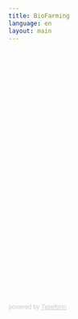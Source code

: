 ```yaml
---
title: BioFarming
language: en
layout: main
---
```


<div class="typeform-widget" data-url="https://bestpractice1.typeform.com/to/o6G1if" style="width: 100%; height: 500px;"></div> <script> (function() { var qs,js,q,s,d=document, gi=d.getElementById, ce=d.createElement, gt=d.getElementsByTagName, id="typef_orm", b="https://embed.typeform.com/"; if(!gi.call(d,id)) { js=ce.call(d,"script"); js.id=id; js.src=b+"embed.js"; q=gt.call(d,"script")[0]; q.parentNode.insertBefore(js,q) } })() </script> <div style="font-family: Sans-Serif;font-size: 12px;color: #999;opacity: 0.5; padding-top: 5px;"> powered by <a href="https://admin.typeform.com/signup?utm_campaign=o6G1if&utm_source=typeform.com-13011488-Basic&utm_medium=typeform&utm_content=typeform-embedded-poweredbytypeform&utm_term=EN" style="color: #999" target="_blank">Typeform</a> </div>

<style>
@media  (min-width: 950px) {
.footer-wrap{
	
			position: fixed;
			bottom: 0;
	}
}
</style>
